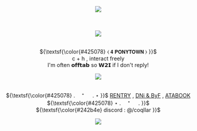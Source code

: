 
<p align="center">
<img src="https://files.catbox.moe/xs4r2k.png"> 

　<p align="center">![](https://komarev.com/ghpvc/?username=coqllar&label=SPAWNS&color=242b4e)</p>

<p align="center">
   <br>  ${\textsf{\color{#425078} ⧼    𝟰 𝗣𝗢𝗡𝗬𝗧𝗢𝗪𝗡    ⧽  }}$   
   <br>  c + h , interact freely  
   <br>  I'm often 𝗼𝗳𝗳𝘁𝗮𝗯 so 𝗪𝟮𝗜 if I don't reply!
<p align="center">
<img src="https://i.postimg.cc/0rgysfWh/IMG-1040.gif">
 <p align="center"
  
 <br>  ${\textsf{\color{#425078} . 　⁺ 　 .   ⋆ }}$  [RENTRY](https://rentry.co/coqllar) , [DNi & ByF](https://rentry.co/coqllardnibyf) , [ATABOOK](https://coqllar.atabook.org)  ${\textsf{\color{#425078} ⋆   . 　⁺ 　 . }}$ 
   <br> ${\textsf{\color{#242b4e} discord : @/coqllar }}$  

<p align="center">
</p>

<p align="center">
<img src="https://files.catbox.moe/siy05y.png">

